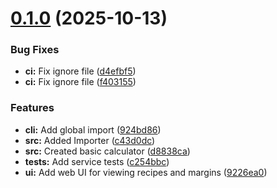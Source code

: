 # [0.1.0](https://github.com/harrytwright/margin-calculator/compare/f403155dfc201cbfd3a985d7255c6fb393cf5794...v0.1.0) (2025-10-13)


### Bug Fixes

* **ci:** Fix ignore file ([d4efbf5](https://github.com/harrytwright/margin-calculator/commit/d4efbf58ef92d34928773c74788b2b38152129c2))
* **ci:** Fix ignore file ([f403155](https://github.com/harrytwright/margin-calculator/commit/f403155dfc201cbfd3a985d7255c6fb393cf5794))


### Features

* **cli:** Add global import ([924bd86](https://github.com/harrytwright/margin-calculator/commit/924bd86f22e2a32ddb97c275f9287c9e58f2e3f8))
* **src:** Added Importer ([c43d0dc](https://github.com/harrytwright/margin-calculator/commit/c43d0dc970e1d904ea4ea6c7426d540460aa9b60))
* **src:** Created basic calculator ([d8838ca](https://github.com/harrytwright/margin-calculator/commit/d8838ca17f52b5a50bfdcf7e7bd310d5a638f4db))
* **tests:** Add service tests ([c254bbc](https://github.com/harrytwright/margin-calculator/commit/c254bbcb1a609a490567f43b6615a749f58eaa1a))
* **ui:** Add web UI for viewing recipes and margins ([9226ea0](https://github.com/harrytwright/margin-calculator/commit/9226ea0365069ef819ca65326ec44ad568d18065))



